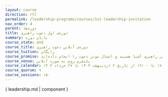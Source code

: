 ```yaml
---
layout: course
direction: rtl
permalink: /leadership-programs/courses/1st-leadership-invitation
nav_order: 4
parent: دوره‌ها
title: دوره‌ی اول دعوت راهبری
summary: پایان دوره
course_state: end
course_title: دوره‌ی آنلاین دعوت راهبری
course_tuition: رایگان
course_promise: شما در حالی دوره را ترک می‌کنید که با قلمروی گفتگویی راهبر و اِعمال موثر راهبری آشنا هستید و اَعمال موثر دعوت را انجام داده‌اید
course_venue: پلتفرم زوم به صورت آنلاین
course_calendar: یکشنبه‌ها ساعت ۱۷:۰۰ تا ۱۹:۰۰ از تاریخ ۲ اردیبهشت ۱۴۰۳ تا ۲۷ خرداد ۱۴۰۳
course_quorum: ۹
course_sessions: ۱۵۰
---
```


{ leadership.md | component }

